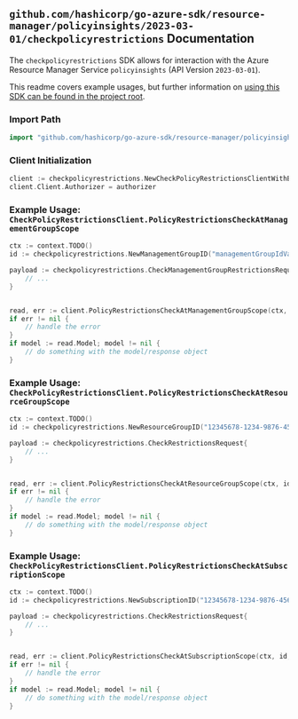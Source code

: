 
## `github.com/hashicorp/go-azure-sdk/resource-manager/policyinsights/2023-03-01/checkpolicyrestrictions` Documentation

The `checkpolicyrestrictions` SDK allows for interaction with the Azure Resource Manager Service `policyinsights` (API Version `2023-03-01`).

This readme covers example usages, but further information on [using this SDK can be found in the project root](https://github.com/hashicorp/go-azure-sdk/tree/main/docs).

### Import Path

```go
import "github.com/hashicorp/go-azure-sdk/resource-manager/policyinsights/2023-03-01/checkpolicyrestrictions"
```


### Client Initialization

```go
client := checkpolicyrestrictions.NewCheckPolicyRestrictionsClientWithBaseURI("https://management.azure.com")
client.Client.Authorizer = authorizer
```


### Example Usage: `CheckPolicyRestrictionsClient.PolicyRestrictionsCheckAtManagementGroupScope`

```go
ctx := context.TODO()
id := checkpolicyrestrictions.NewManagementGroupID("managementGroupIdValue")

payload := checkpolicyrestrictions.CheckManagementGroupRestrictionsRequest{
	// ...
}


read, err := client.PolicyRestrictionsCheckAtManagementGroupScope(ctx, id, payload)
if err != nil {
	// handle the error
}
if model := read.Model; model != nil {
	// do something with the model/response object
}
```


### Example Usage: `CheckPolicyRestrictionsClient.PolicyRestrictionsCheckAtResourceGroupScope`

```go
ctx := context.TODO()
id := checkpolicyrestrictions.NewResourceGroupID("12345678-1234-9876-4563-123456789012", "example-resource-group")

payload := checkpolicyrestrictions.CheckRestrictionsRequest{
	// ...
}


read, err := client.PolicyRestrictionsCheckAtResourceGroupScope(ctx, id, payload)
if err != nil {
	// handle the error
}
if model := read.Model; model != nil {
	// do something with the model/response object
}
```


### Example Usage: `CheckPolicyRestrictionsClient.PolicyRestrictionsCheckAtSubscriptionScope`

```go
ctx := context.TODO()
id := checkpolicyrestrictions.NewSubscriptionID("12345678-1234-9876-4563-123456789012")

payload := checkpolicyrestrictions.CheckRestrictionsRequest{
	// ...
}


read, err := client.PolicyRestrictionsCheckAtSubscriptionScope(ctx, id, payload)
if err != nil {
	// handle the error
}
if model := read.Model; model != nil {
	// do something with the model/response object
}
```
